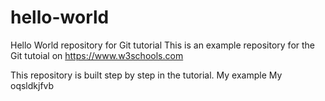 # hello-world
Hello World repository for Git tutorial
This is an example repository for the Git tutoial on https://www.w3schools.com

This repository is built step by step in the tutorial.
My example
My oqsldkjfvb
